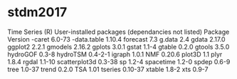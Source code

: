 # stdm2017

Time Series (R)
User-installed packages (dependancies not listed)
       Package     Version
         -caret      6.0-73
    -data.table      1.10.4
      forecast         7.3
        g.data         2.4
         gdata      2.17.0
       ggplot2       2.2.1
       gmodels      2.16.2
        gplots       3.0.1
         gstat       1.1-4
        gtable       0.2.0
        gtools       3.5.0
      hydroGOF       0.3-8
      hydroTSM     0.4-2-1
        igraph       1.0.1
           NMF      0.20.6
        plot3D         1.1
          plyr       1.8.4
         rgdal      1.1-10
 scatterplot3d      0.3-38
            sp       1.2-4
     spacetime       1.2-0
         spdep       0.6-9
          tree      1.0-37
         trend       0.2.0
           TSA        1.01
       tseries     0.10-37
        xtable       1.8-2
           xts       0.9-7